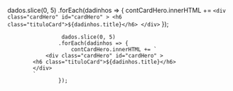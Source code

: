  dados.slice(0, 5)
                    .forEach(dadinhos => {
                        contCardHero.innerHTML += `
                <div class="cardHero" id="cardHero" >
            <h6 class="tituloCard">${dadinhos.title}</h6>
            </div>
            `
                    });


                     dados.slice(0, 5)
                    .forEach(dadinhos => {
                        contCardHero.innerHTML += `
                <div class="cardHero" id="cardHero" >
            <h6 class="tituloCard">${dadinhos.title}</h6>
            </div>
            `
                    });




                     